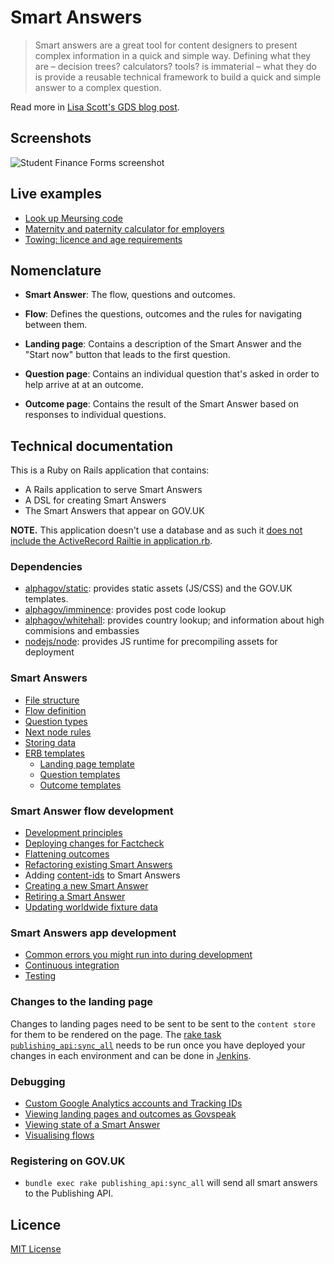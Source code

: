 # Smart Answers

> Smart answers are a great tool for content designers to present complex information in a quick and simple way. Defining what they are – decision trees? calculators? tools? is immaterial – what they do is provide a reusable technical framework to build a quick and simple answer to a complex question.

Read more in [Lisa Scott's GDS blog post](https://gds.blog.gov.uk/2012/02/16/smart-answers-are-smart/).

## Screenshots

![Student Finance Forms screenshot](./doc/assets/govuk-student-finance-forms.png)

## Live examples

* [Look up Meursing code](https://www.gov.uk/additional-commodity-code)
* [Maternity and paternity calculator for employers](https://www.gov.uk/maternity-paternity-calculator)
* [Towing: licence and age requirements](https://www.gov.uk/towing-rules)

## Nomenclature

* **Smart Answer**: The flow, questions and outcomes.

* **Flow**: Defines the questions, outcomes and the rules for navigating between them.

* **Landing page**: Contains a description of the Smart Answer and the "Start now" button that leads to the first question.

* **Question page**: Contains an individual question that's asked in order to help arrive at at an outcome.

* **Outcome page**: Contains the result of the Smart Answer based on responses to individual questions.

## Technical documentation

This is a Ruby on Rails application that contains:

* A Rails application to serve Smart Answers
* A DSL for creating Smart Answers
* The Smart Answers that appear on GOV.UK

**NOTE.** This application doesn't use a database and as such it [does not include the ActiveRecord Railtie in application.rb](https://github.com/alphagov/smart-answers/blob/4eb1b80a698e6835e745c4ad1954a3892e929b64/config/application.rb#L3).

### Dependencies

* [alphagov/static](https://github.com/alphagov/static): provides static assets (JS/CSS) and the GOV.UK templates.
* [alphagov/imminence](https://github.com/alphagov/imminence): provides post code lookup
* [alphagov/whitehall](https://github.com/alphagov/whitehall): provides country
  lookup; and information about high commisions and embassies
* [nodejs/node](https://github.com/nodejs/node): provides JS runtime for precompiling assets for deployment

### Smart Answers

* [File structure](doc/smart-answers/file-structure.md)
* [Flow definition](doc/smart-answers/flow-definition.md)
* [Question types](doc/smart-answers/question-types.md)
* [Next node rules](doc/smart-answers/next-node-rules.md)
* [Storing data](doc/smart-answers/storing-data.md)
* [ERB templates](doc/smart-answers/erb-templates.md)
  * [Landing page template](doc/smart-answers/erb-templates/landing-page-template.md)
  * [Question templates](doc/smart-answers/erb-templates/question-templates.md)
  * [Outcome templates](doc/smart-answers/erb-templates/outcome-templates.md)

### Smart Answer flow development

* [Development principles](doc/smart-answer-flow-development/development-principles.md)
* [Deploying changes for Factcheck](doc/smart-answer-flow-development/factcheck.md)
* [Flattening outcomes](doc/smart-answer-flow-development/flattening-outcomes.md)
* [Refactoring existing Smart Answers](doc/smart-answer-flow-development/refactoring.md)
* Adding [content-ids](doc/smart-answer-flow-development/content-ids.md) to Smart Answers
* [Creating a new Smart Answer](doc/smart-answer-flow-development/creating-a-new-smart-answer.md)
* [Retiring a Smart Answer](doc/smart-answer-flow-development/retiring-a-smart-answer.md)
* [Updating worldwide fixture data](doc/smart-answer-flow-development/updating-worldwide-fixture-data.md)

### Smart Answers app development

* [Common errors you might run into during development](doc/smart-answers-app-development/common-errors.md)
* [Continuous integration](doc/smart-answers-app-development/continuous-integration.md)
* [Testing](doc/smart-answers-app-development/testing.md)

### Changes to the landing page

Changes to landing pages need to be sent to be sent to the `content store` for them to be rendered on the page. The [rake task `publishing_api:sync_all`](https://github.com/alphagov/smart-answers/blob/master/lib/tasks/publishing_api.rake) needs to be run once you have deployed your changes in each environment and can be done in [Jenkins](https://deploy.integration.publishing.service.gov.uk/job/run-rake-task/parambuild/?TARGET_APPLICATION=smartanswers&MACHINE_CLASS=calculators_frontend&RAKE_TASK=publishing_api:sync_all).

### Debugging

* [Custom Google Analytics accounts and Tracking IDs](doc/debugging/custom-google-analytics-tracking-id.md)
* [Viewing landing pages and outcomes as Govspeak](doc/debugging/viewing-templates-as-govspeak.md)
* [Viewing state of a Smart Answer](doc/debugging/viewing-state.md)
* [Visualising flows](doc/debugging/visualising-flows.md)

### Registering on GOV.UK

- `bundle exec rake publishing_api:sync_all` will send all smart answers to the Publishing API.

## Licence

[MIT License](./LICENSE.md)
